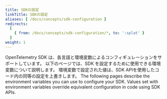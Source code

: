 ```yaml
---
title: SDKの設定
linkTitle: SDKの設定
aliases: [ /docs/concepts/sdk-configuration ]
redirects:
  [
    { from: /docs/concepts/sdk-configuration/*, to: ':splat' }
  ]
weight: 1
---
```


OpenTelemetry SDK は、各言語と環境変数によるコンフィギュレーションをサポートしています。
以下のページでは、SDK を設定するために使用できる環境変数について説明します。
環境変数で設定された値は、SDK APIを使用したコード内の同等の設定を上書きします。 The following pages describe the environment variables you can use to
configure your SDK. Values set with environment variables override equivalent
configuration in code using SDK APIs.
